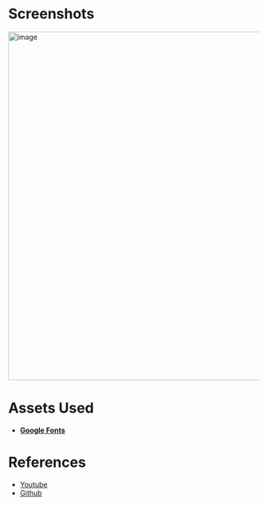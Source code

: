 # Screenshots

<img width="700" alt="image" src="https://user-images.githubusercontent.com/42660669/230262261-1ce06bf7-ace8-4fe8-9968-e8af9638fe11.png">

# Assets Used
- [**Google Fonts**](https://fonts.google.com/)

# References
- [Youtube](https://www.youtube.com/watch?v=92xtMyQweQM)
- [Github](https://github.com/Shin-sibainu/observer-scroll-tutorial)
